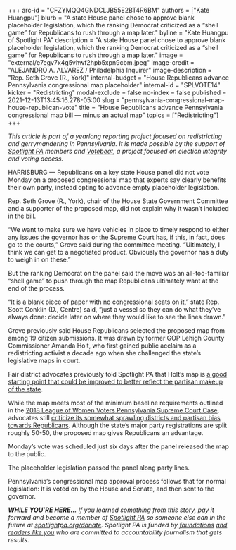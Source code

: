 +++
arc-id = "CFZYMQQ4GNDCLJB55E2BT4R6BM"
authors = ["Kate Huangpu"]
blurb = "A state House panel chose to approve blank placeholder legislation, which the ranking Democrat criticized as a “shell game” for Republicans to rush through a map later."
byline = "Kate Huangpu of Spotlight PA"
description = "A state House panel chose to approve blank placeholder legislation, which the ranking Democrat criticized as a “shell game” for Republicans to rush through a map later."
image = "external/e7egv7x4g5vhwf2hpb5xpn9cbm.jpeg"
image-credit = "ALEJANDRO A. ALVAREZ / Philadelphia Inquirer"
image-description = "Rep. Seth Grove (R., York)"
internal-budget = "House Republicans advance Pennsylvania congressional map placeholder"
internal-id = "SPLVOTE14"
kicker = "Redistricting"
modal-exclude = false
no-index = false
published = 2021-12-13T13:45:16.278-05:00
slug = "pennsylvania-congressional-map-house-republican-vote"
title = "House Republicans advance Pennsylvania congressional map bill — minus an actual map"
topics = ["Redistricting"]
+++

<i>This article is part of a yearlong reporting project focused on redistricting and gerrymandering in Pennsylvania. It is made possible by the support of </i><a href="https://lesspage.com/"><i>Spotlight PA</i></a><i> members and </i><a href="https://votebeat.org/"><i>Votebeat</i></a><i>, a project focused on election integrity and voting access.</i>

HARRISBURG — Republicans on a key state House panel did not vote Monday on a proposed congressional map that experts say clearly benefits their own party, instead opting to advance empty placeholder legislation.

Rep. Seth Grove (R., York), chair of the House State Government Committee and a supporter of the proposed map, did not explain why it wasn’t included in the bill.

“We want to make sure we have vehicles in place to timely respond to either any issues the governor has or the Supreme Court has, if this, in fact, does go to the courts,” Grove said during the committee meeting. “Ultimately, I think we can get to a negotiated product. Obviously the governor has a duty to weigh in on these.”

<script src="https://lesspage.com/embed.js" async></script><div data-spl-embed-version="1" data-spl-src="https://lesspage.com/embeds/newsletter/"></div>

But the ranking Democrat on the panel said the move was an all-too-familiar “shell game” to push through the map Republicans ultimately want at the end of the process.

“It is a blank piece of paper with no congressional seats on it,” state Rep. Scott Conklin (D., Centre) said, “just a vessel so they can do what they’ve always done: decide later on where they would like to see the lines drawn.”

Grove previously said House Republicans selected the proposed map from among 19 citizen submissions. It was drawn by former GOP Lehigh County Commissioner Amanda Holt, who first gained public acclaim as a redistricting activist a decade ago when she challenged the state’s legislative maps in court.

Fair district advocates previously told Spotlight PA that Holt’s map is <a href="https://lesspage.com/news/2021/12/pennsylvania-redistricting-congressional-map-gop-proposal/">a good starting point that could be improved to better reflect the partisan makeup of the state</a>.

While the map meets most of the minimum baseline requirements outlined in the <a href="https://www.pacourts.us/news-and-statistics/cases-of-public-interest/league-of-women-voters-et-al-v-the-commonwealth-of-pennsylvania-et-al-159-mm-2017">2018 League of Women Voters Pennsylvania Supreme Court Case</a>, advocates still <a href="https://lesspage.com/news/2021/12/pennsylvania-redistricting-congressional-map-score-gop-advantage/">criticize its somewhat sprawling districts and partisan bias towards Republicans</a>. Although the state’s major party registrations are split roughly 50-50, the proposed map gives Republicans an advantage.

<script src="https://lesspage.com/embed.js" async></script><div data-spl-embed-version="1" data-spl-src="https://lesspage.com/embeds/donate/?eyebrow_text=SUPPORT%20SPOTLIGHT%20PA&cta_text=YES%2C%20TRIPLE%20MY%20GIFT&teaser_text=Support%20Spotlight%20PA's%20vital%20investigative%20journalism%20for%20Pennsylvania%20and%20for%20a%20limited%20time%2C%20all%20gifts%20will%20be%20TRIPLED."></div>

Monday’s vote was scheduled just six days after the panel released the map to the public.

The placeholder legislation passed the panel along party lines.

Pennsylvania’s congressional map approval process follows that for normal legislation: It is voted on by the House and Senate, and then sent to the governor.

<i><b>WHILE YOU’RE HERE...</b></i><i> If you learned something from this story, pay it forward and become a member of </i><a href="https://lesspage.com/"><i>Spotlight PA</i></a><i> so someone else can in the future at </i><a href="http://spotlightpa.org/donate"><i>spotlightpa.org/donate</i></a><i>. Spotlight PA is funded by</i><a href="https://lesspage.com/support"><i> foundations</i></a><i> </i><a href="https://lesspage.com/support"><i>and readers like you</i></a><i> who are committed to accountability journalism that gets results.</i>
